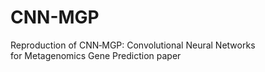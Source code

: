 # CNN-MGP
Reproduction of CNN‑MGP: Convolutional Neural Networks for Metagenomics Gene Prediction paper
